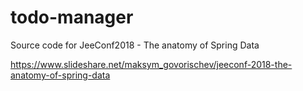 # todo-manager
Source code for JeeConf2018 - The anatomy of Spring Data

https://www.slideshare.net/maksym_govorischev/jeeconf-2018-the-anatomy-of-spring-data
